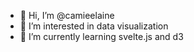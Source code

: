 - 👋 Hi, I’m @camieelaine
- 👀 I’m interested in data visualization
- 🌱 I’m currently learning svelte.js and d3


<!---
camieelaine/camieelaine is a ✨ special ✨ repository because its `README.md` (this file) appears on your GitHub profile.
You can click the Preview link to take a look at your changes.
--->

